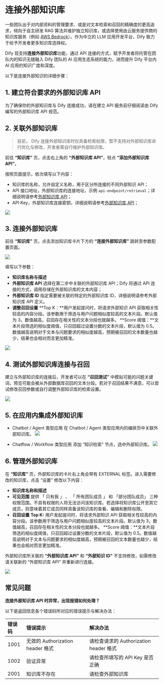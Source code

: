 # 连接外部知识库

一些团队出于对内部资料的管理要求、或是对文本检索和召回的精确度的更高追求，倾向于自主研发 RAG 算法并维护独立知识库，或选择使用由云服务提供商的知识库服务（例如 [AWS Bedrock](https://aws.amazon.com/bedrock/)）。作为中立的 LLM 应用开发平台，Dify 致力于给予开发者更多知识库选择权。

Dify 现支持**连接外部知识库**功能，通过 API 连接的方式，赋予开发者将托管在团队内的知识无缝融入 Dify 团队的 AI 应用生态系统的能力，进而提升 Dify 平台内 AI 应用的知识广度和深度。

以下是连接外部知识的详细步骤：

## 1. 建立符合要求的外部知识库 API

为了确保你的外部知识库与 Dify 连接成功，请在建立 API 服务前仔细阅读由 Dify 编写的外部知识库 API 规范。

## 2. 关联外部知识库

> 目前， Dify 连接外部知识库时仅具备检索权限，暂不支持对外部知识库进行优化与修改，开发者需自行维护外部知识库。

前往 **“知识库”** 页，点击右上角的 **“外部知识库 API”**，轻点 **“添加外部知识库 API”**。

按照页面提示，依次填写以下内容：

- 知识库的名称，允许自定义名称，用于区分所连接的不同外部知识 API；
- API 接口地址，外部知识库的连接地址，示例 `api-endpoint/retrieval`；详细说明请参考[外部知识库 API](https://docs.dify.ai/zh-hans/guides/knowledge-base/external-knowledge-api-documentation)；
- API Key，外部知识库连接密钥，详细说明请参考[外部知识库 API](https://docs.dify.ai/zh-hans/guides/knowledge-base/external-knowledge-api-documentation)；

![](../../../img/connect-external-knowledge-01.png)

## 3. 连接外部知识库

前往 **“知识库”** 页，点击添加知识库卡片下方的 **“连接外部知识库”** 跳转至参数配置页面。

![](../../../img/connect-external-knowledge-02.png)

填写以下参数：

- **知识库名称与描述**
- **外部知识库 API**
    选择在第二步中关联的外部知识库 API；Dify 将通过 API 连接的方式，调用存储在外部知识库的文本内容；
- **外部知识库 ID**
    指定需要被关联的特定的外部知识库 ID，详细说明请参考外部知识库 API 定义。
- **调整召回设置**
    **Top K：**用户发起提问时，将请求外部知识 API 获取相关性较高的内容分段。该参数用于筛选与用户问题相似度较高的文本片段。默认值为 3，数值越高，召回存在相关性的文本分段也就越多。
    **Score 阈值：**文本片段筛选的相似度阈值，只召回超过设置分数的文本片段，默认值为 0.5。数值越高说明对于文本与问题要求的相似度越高，预期被召回的文本数量也越少，结果也会相对而言更加精准。

![](../../../img/connect-external-knowledge-03.png)

## 4. 测试外部知识库连接与召回

建立与外部知识库的连接后，开发者可以在 **“召回测试”** 中模拟可能的问题关键词，预览可能会被从外部数据库召回的文本分段。若对于召回结果不满意，可以尝试修改召回参数或自行调整外部知识库的检索设置。

![](../../../img/connect-external-knowledge-04.png)

## 5. 在应用内集成外部知识库

- Chatbot / Agent 类型应用
    在 Chatbot / Agent 类型应用内的编排页中关联外部知识库。
    ![](../../../img/connect-external-knowledge-05.png)

- Chatflow / Workflow 类型应用
    添加 “知识检索” 节点，选中外部知识库。
    ![](../../../img/connect-external-knowledge-05-01.png)

## 6. 管理外部知识库

在 **“知识库”** 页，外部知识库的卡片右上角会带有 EXTERNAL 标签。进入需要修改的知识库，点击 “设置” 修改以下内容：

- **知识库名称和描述**
- **可见范围**
    提供 「 只有我 」 、 「 所有团队成员 」 和 「部分团队成员」 三种权限范围。不具有权限的人将无法访问该知识库。若选择将知识库公开至其它成员，则意味着其它成员同样具备该知识库的查看、编辑和删除权限。
- **召回设置**
    **Top K:** 用户发起提问时，将请求外部知识 API 获取相关性较高的内容分段。该参数用于筛选与用户问题相似度较高的文本片段。默认值为 3，数值越高，召回存在相关性的文本分段也就越多。
    **Score 阈值：**文本片段筛选的相似度阈值，只召回超过设置分数的文本片段，默认值为 0.5。数值越高说明对于文本与问题要求的相似度越高，预期被召回的文本数量也越少，结果也会相对而言更加精准。

外部知识库所关联的 **“外部知识库 API”** 和 **“外部知识 ID”** 不支持修改，如需修改请关联新的 “外部知识库 API” 并重新进行连接。

![](../../../img/connect-external-knowledge-06.png)

## 常见问题

**连接外部知识库 API 时异常，出现报错如何处理？**

以下是返回信息各个错误码所对应的错误提示与解决办法：

| 错误码 | 错误提示 | 解决办法 |
| :--- | :--- | :--- |
| 1001 | 无效的 Authorization header 格式 | 请检查请求的 Authorization header 格式 |
| 1002 | 验证异常 | 请检查所填写的 API Key 是否正确 |
| 2001 | 知识库不存在 | 请检查外部知识库 |
